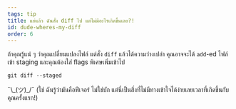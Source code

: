 ```yaml
---
tags: tip
title: แย่แล้ว ฉันสั่ง diff ไป แต่ไม่มีอะไรเกิดขึ้นเลย?!
id: dude-wheres-my-diff
order: 6
---
```


ถ้าคุณรู้แน่ ๆ ว่าคุณเปลี่ยนแปลงไฟล์ แต่สั่ง `diff` แล้วได้ความว่างเปล่า คุณอาจจะได้ `add`-ed ไฟล์เข้า staging และคุณต้องใส่ flags พิเศษเพิ่มเข้าไป

```git
git diff --staged
```

&macr;\\\_(ツ)\_/&macr; (ใช่ ฉันรู้ว่ามันคือฟีเจอร์  ไม่ใช่บัก  แต่นี่เป็นสิ่งที่ไม่มีทางเข้าใจได้ง่ายเลยเวลาที่เกิดขึ้นกับคุณครั้งแรก!)
